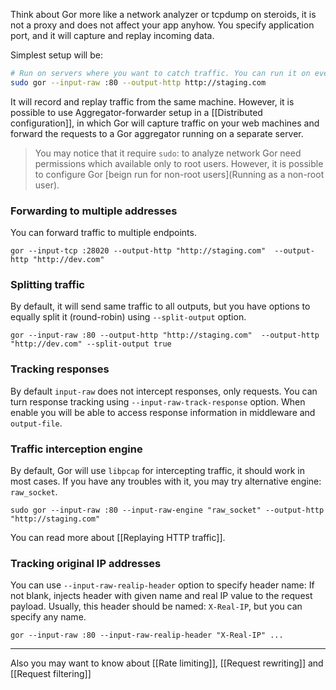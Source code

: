 Think about Gor more like a network analyzer or tcpdump on steroids, it is not a proxy and does not affect your app anyhow. You specify application port, and it will capture and replay incoming data.

Simplest setup will be:
```bash
# Run on servers where you want to catch traffic. You can run it on every `web` machine.
sudo gor --input-raw :80 --output-http http://staging.com
```
It will record and replay traffic from the same machine. However, it is possible to use Aggregator-forwarder setup in a [[Distributed configuration]], in which Gor will capture traffic on your web machines and forward the requests to a Gor aggregator running on a separate server.

> You may notice that it require `sudo`: to analyze network Gor need permissions which available only to root users. However, it is possible to configure Gor [beign run for non-root users](Running as a non-root user).


### Forwarding to multiple addresses

You can forward traffic to multiple endpoints.
```
gor --input-tcp :28020 --output-http "http://staging.com"  --output-http "http://dev.com"
```

### Splitting traffic
By default, it will send same traffic to all outputs, but you have options to equally split it (round-robin) using  `--split-output` option.

```
gor --input-raw :80 --output-http "http://staging.com"  --output-http "http://dev.com" --split-output true
```

### Tracking responses
By default `input-raw` does not intercept responses, only requests. You can turn response tracking using `--input-raw-track-response` option. When enable you will be able to access response information in middleware and `output-file`.


### Traffic interception engine
By default, Gor will use `libpcap` for intercepting traffic, it should work in most cases. If you have any troubles with it, you may try alternative engine: `raw_socket`.

```
sudo gor --input-raw :80 --input-raw-engine "raw_socket" --output-http "http://staging.com"
```

You can read more about [[Replaying HTTP traffic]].


### Tracking original IP addresses
You can use `--input-raw-realip-header` option to specify header name: If not blank, injects header with given name and real IP value to the request payload. Usually, this header should be named: `X-Real-IP`, but you can specify any name.

`gor --input-raw :80 --input-raw-realip-header "X-Real-IP" ...`


***

Also you may want to know about [[Rate limiting]], [[Request rewriting]] and [[Request filtering]]